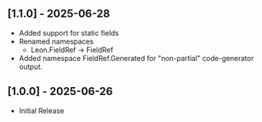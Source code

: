 ## [1.1.0] - 2025-06-28
- Added support for static fields
- Renamed namespaces
  - Leon.FieldRef -> FieldRef
- Added namespace FieldRef.Generated for "non-partial" code-generator output.

## [1.0.0] - 2025-06-26
- Initial Release